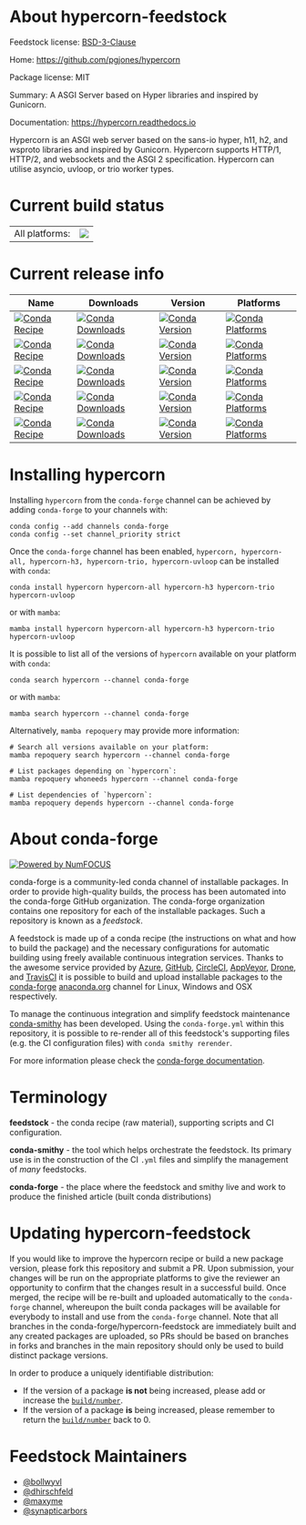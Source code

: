 About hypercorn-feedstock
=========================

Feedstock license: [BSD-3-Clause](https://github.com/conda-forge/hypercorn-feedstock/blob/main/LICENSE.txt)

Home: https://github.com/pgjones/hypercorn

Package license: MIT

Summary: A ASGI Server based on Hyper libraries and inspired by Gunicorn.

Documentation: https://hypercorn.readthedocs.io

Hypercorn is an ASGI web server based on the sans-io hyper, h11, h2,
and wsproto libraries and inspired by Gunicorn. Hypercorn supports HTTP/1, HTTP/2,
and websockets and the ASGI 2 specification. Hypercorn can utilise asyncio,
uvloop, or trio worker types.


Current build status
====================


<table><tr><td>All platforms:</td>
    <td>
      <a href="https://dev.azure.com/conda-forge/feedstock-builds/_build/latest?definitionId=4861&branchName=main">
        <img src="https://dev.azure.com/conda-forge/feedstock-builds/_apis/build/status/hypercorn-feedstock?branchName=main">
      </a>
    </td>
  </tr>
</table>

Current release info
====================

| Name | Downloads | Version | Platforms |
| --- | --- | --- | --- |
| [![Conda Recipe](https://img.shields.io/badge/recipe-hypercorn-green.svg)](https://anaconda.org/conda-forge/hypercorn) | [![Conda Downloads](https://img.shields.io/conda/dn/conda-forge/hypercorn.svg)](https://anaconda.org/conda-forge/hypercorn) | [![Conda Version](https://img.shields.io/conda/vn/conda-forge/hypercorn.svg)](https://anaconda.org/conda-forge/hypercorn) | [![Conda Platforms](https://img.shields.io/conda/pn/conda-forge/hypercorn.svg)](https://anaconda.org/conda-forge/hypercorn) |
| [![Conda Recipe](https://img.shields.io/badge/recipe-hypercorn--all-green.svg)](https://anaconda.org/conda-forge/hypercorn-all) | [![Conda Downloads](https://img.shields.io/conda/dn/conda-forge/hypercorn-all.svg)](https://anaconda.org/conda-forge/hypercorn-all) | [![Conda Version](https://img.shields.io/conda/vn/conda-forge/hypercorn-all.svg)](https://anaconda.org/conda-forge/hypercorn-all) | [![Conda Platforms](https://img.shields.io/conda/pn/conda-forge/hypercorn-all.svg)](https://anaconda.org/conda-forge/hypercorn-all) |
| [![Conda Recipe](https://img.shields.io/badge/recipe-hypercorn--h3-green.svg)](https://anaconda.org/conda-forge/hypercorn-h3) | [![Conda Downloads](https://img.shields.io/conda/dn/conda-forge/hypercorn-h3.svg)](https://anaconda.org/conda-forge/hypercorn-h3) | [![Conda Version](https://img.shields.io/conda/vn/conda-forge/hypercorn-h3.svg)](https://anaconda.org/conda-forge/hypercorn-h3) | [![Conda Platforms](https://img.shields.io/conda/pn/conda-forge/hypercorn-h3.svg)](https://anaconda.org/conda-forge/hypercorn-h3) |
| [![Conda Recipe](https://img.shields.io/badge/recipe-hypercorn--trio-green.svg)](https://anaconda.org/conda-forge/hypercorn-trio) | [![Conda Downloads](https://img.shields.io/conda/dn/conda-forge/hypercorn-trio.svg)](https://anaconda.org/conda-forge/hypercorn-trio) | [![Conda Version](https://img.shields.io/conda/vn/conda-forge/hypercorn-trio.svg)](https://anaconda.org/conda-forge/hypercorn-trio) | [![Conda Platforms](https://img.shields.io/conda/pn/conda-forge/hypercorn-trio.svg)](https://anaconda.org/conda-forge/hypercorn-trio) |
| [![Conda Recipe](https://img.shields.io/badge/recipe-hypercorn--uvloop-green.svg)](https://anaconda.org/conda-forge/hypercorn-uvloop) | [![Conda Downloads](https://img.shields.io/conda/dn/conda-forge/hypercorn-uvloop.svg)](https://anaconda.org/conda-forge/hypercorn-uvloop) | [![Conda Version](https://img.shields.io/conda/vn/conda-forge/hypercorn-uvloop.svg)](https://anaconda.org/conda-forge/hypercorn-uvloop) | [![Conda Platforms](https://img.shields.io/conda/pn/conda-forge/hypercorn-uvloop.svg)](https://anaconda.org/conda-forge/hypercorn-uvloop) |

Installing hypercorn
====================

Installing `hypercorn` from the `conda-forge` channel can be achieved by adding `conda-forge` to your channels with:

```
conda config --add channels conda-forge
conda config --set channel_priority strict
```

Once the `conda-forge` channel has been enabled, `hypercorn, hypercorn-all, hypercorn-h3, hypercorn-trio, hypercorn-uvloop` can be installed with `conda`:

```
conda install hypercorn hypercorn-all hypercorn-h3 hypercorn-trio hypercorn-uvloop
```

or with `mamba`:

```
mamba install hypercorn hypercorn-all hypercorn-h3 hypercorn-trio hypercorn-uvloop
```

It is possible to list all of the versions of `hypercorn` available on your platform with `conda`:

```
conda search hypercorn --channel conda-forge
```

or with `mamba`:

```
mamba search hypercorn --channel conda-forge
```

Alternatively, `mamba repoquery` may provide more information:

```
# Search all versions available on your platform:
mamba repoquery search hypercorn --channel conda-forge

# List packages depending on `hypercorn`:
mamba repoquery whoneeds hypercorn --channel conda-forge

# List dependencies of `hypercorn`:
mamba repoquery depends hypercorn --channel conda-forge
```


About conda-forge
=================

[![Powered by
NumFOCUS](https://img.shields.io/badge/powered%20by-NumFOCUS-orange.svg?style=flat&colorA=E1523D&colorB=007D8A)](https://numfocus.org)

conda-forge is a community-led conda channel of installable packages.
In order to provide high-quality builds, the process has been automated into the
conda-forge GitHub organization. The conda-forge organization contains one repository
for each of the installable packages. Such a repository is known as a *feedstock*.

A feedstock is made up of a conda recipe (the instructions on what and how to build
the package) and the necessary configurations for automatic building using freely
available continuous integration services. Thanks to the awesome service provided by
[Azure](https://azure.microsoft.com/en-us/services/devops/), [GitHub](https://github.com/),
[CircleCI](https://circleci.com/), [AppVeyor](https://www.appveyor.com/),
[Drone](https://cloud.drone.io/welcome), and [TravisCI](https://travis-ci.com/)
it is possible to build and upload installable packages to the
[conda-forge](https://anaconda.org/conda-forge) [anaconda.org](https://anaconda.org/)
channel for Linux, Windows and OSX respectively.

To manage the continuous integration and simplify feedstock maintenance
[conda-smithy](https://github.com/conda-forge/conda-smithy) has been developed.
Using the ``conda-forge.yml`` within this repository, it is possible to re-render all of
this feedstock's supporting files (e.g. the CI configuration files) with ``conda smithy rerender``.

For more information please check the [conda-forge documentation](https://conda-forge.org/docs/).

Terminology
===========

**feedstock** - the conda recipe (raw material), supporting scripts and CI configuration.

**conda-smithy** - the tool which helps orchestrate the feedstock.
                   Its primary use is in the construction of the CI ``.yml`` files
                   and simplify the management of *many* feedstocks.

**conda-forge** - the place where the feedstock and smithy live and work to
                  produce the finished article (built conda distributions)


Updating hypercorn-feedstock
============================

If you would like to improve the hypercorn recipe or build a new
package version, please fork this repository and submit a PR. Upon submission,
your changes will be run on the appropriate platforms to give the reviewer an
opportunity to confirm that the changes result in a successful build. Once
merged, the recipe will be re-built and uploaded automatically to the
`conda-forge` channel, whereupon the built conda packages will be available for
everybody to install and use from the `conda-forge` channel.
Note that all branches in the conda-forge/hypercorn-feedstock are
immediately built and any created packages are uploaded, so PRs should be based
on branches in forks and branches in the main repository should only be used to
build distinct package versions.

In order to produce a uniquely identifiable distribution:
 * If the version of a package **is not** being increased, please add or increase
   the [``build/number``](https://docs.conda.io/projects/conda-build/en/latest/resources/define-metadata.html#build-number-and-string).
 * If the version of a package **is** being increased, please remember to return
   the [``build/number``](https://docs.conda.io/projects/conda-build/en/latest/resources/define-metadata.html#build-number-and-string)
   back to 0.

Feedstock Maintainers
=====================

* [@bollwyvl](https://github.com/bollwyvl/)
* [@dhirschfeld](https://github.com/dhirschfeld/)
* [@maxyme](https://github.com/maxyme/)
* [@synapticarbors](https://github.com/synapticarbors/)

